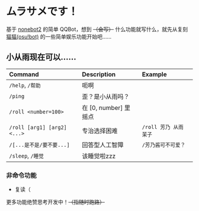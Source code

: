 # ムラサメです！

基于 [nonebot2](https://github.com/nonebot/nonebot2) 的简单 QQBot，想到 ~~（会写）~~ 什么功能就写什么，就先从复刻 [猫猫(osu!bot)](https://github.com/Monodesu/osucat) 的一些简单娱乐功能开始吧……

## 小从雨现在可以……

| Command                     | Description             | Example                |
| :-------------------------- | :---------------------- | :--------------------- |
| `/help`, `/帮助`            | 呃啊                    |                        |
| `/ping`                     | 歪？是小从雨吗？        |                        |
| `/roll <number=100>`        | 在 \[0, number\] 里摇点 |                        |
| `/roll [arg1] [arg2] <...>` | 专治选择困难            | `/roll 芳乃 从雨 茉子` |
| `/[...是不是/要不要...]`    | 回答型人工智障          | `/芳乃酱可不可爱？`    |
| `/sleep`, `/睡觉`           | 该睡觉啦zzz             |                        |

### 非命令功能

- 复读（

更多功能绝赞思考开发中！~~（指随时跑路）~~
